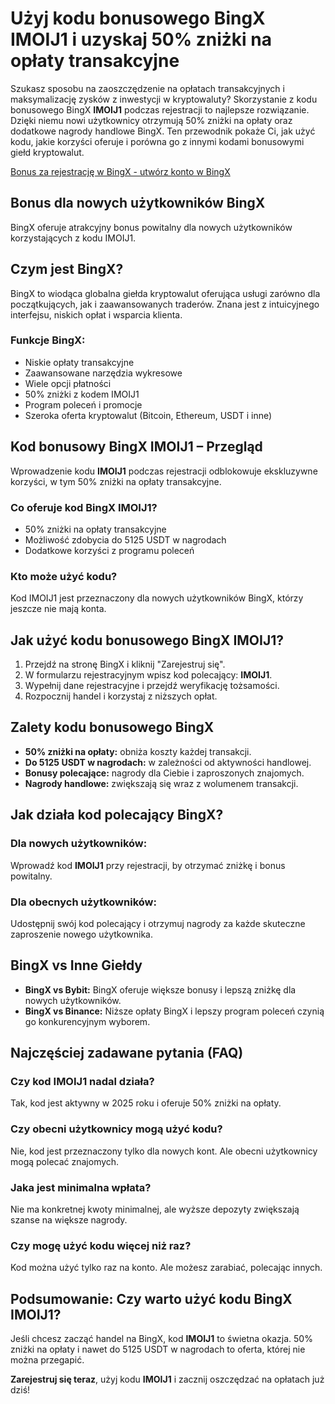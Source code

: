 <h1>Użyj kodu bonusowego BingX IMOIJ1 i uzyskaj 50% zniżki na opłaty transakcyjne</h1>

<p>Szukasz sposobu na zaoszczędzenie na opłatach transakcyjnych i maksymalizację zysków z inwestycji w kryptowaluty? Skorzystanie z kodu bonusowego BingX <strong>IMOIJ1</strong> podczas rejestracji to najlepsze rozwiązanie. Dzięki niemu nowi użytkownicy otrzymują 50% zniżki na opłaty oraz dodatkowe nagrody handlowe BingX. Ten przewodnik pokaże Ci, jak użyć kodu, jakie korzyści oferuje i porówna go z innymi kodami bonusowymi giełd kryptowalut.</p>

<a href="https://bingx.com/invite/IMOIJ1" target="_blank">
  Bonus za rejestrację w BingX - utwórz konto w BingX
</a>

<h2>Bonus dla nowych użytkowników BingX</h2>
<p>BingX oferuje atrakcyjny bonus powitalny dla nowych użytkowników korzystających z kodu IMOIJ1.</p>

<h2>Czym jest BingX?</h2>
<p>BingX to wiodąca globalna giełda kryptowalut oferująca usługi zarówno dla początkujących, jak i zaawansowanych traderów. Znana jest z intuicyjnego interfejsu, niskich opłat i wsparcia klienta.</p>

<h3>Funkcje BingX:</h3>
<ul>
    <li>Niskie opłaty transakcyjne</li>
    <li>Zaawansowane narzędzia wykresowe</li>
    <li>Wiele opcji płatności</li>
    <li>50% zniżki z kodem IMOIJ1</li>
    <li>Program poleceń i promocje</li>
    <li>Szeroka oferta kryptowalut (Bitcoin, Ethereum, USDT i inne)</li>
</ul>

<h2>Kod bonusowy BingX IMOIJ1 – Przegląd</h2>
<p>Wprowadzenie kodu <strong>IMOIJ1</strong> podczas rejestracji odblokowuje ekskluzywne korzyści, w tym 50% zniżki na opłaty transakcyjne.</p>

<h3>Co oferuje kod BingX IMOIJ1?</h3>
<ul>
    <li>50% zniżki na opłaty transakcyjne</li>
    <li>Możliwość zdobycia do 5125 USDT w nagrodach</li>
    <li>Dodatkowe korzyści z programu poleceń</li>
</ul>

<h3>Kto może użyć kodu?</h3>
<p>Kod IMOIJ1 jest przeznaczony dla nowych użytkowników BingX, którzy jeszcze nie mają konta.</p>

<h2>Jak użyć kodu bonusowego BingX IMOIJ1?</h2>
<ol>
    <li>Przejdź na stronę BingX i kliknij "Zarejestruj się".</li>
    <li>W formularzu rejestracyjnym wpisz kod polecający: <strong>IMOIJ1</strong>.</li>
    <li>Wypełnij dane rejestracyjne i przejdź weryfikację tożsamości.</li>
    <li>Rozpocznij handel i korzystaj z niższych opłat.</li>
</ol>

<h2>Zalety kodu bonusowego BingX</h2>
<ul>
    <li><strong>50% zniżki na opłaty:</strong> obniża koszty każdej transakcji.</li>
    <li><strong>Do 5125 USDT w nagrodach:</strong> w zależności od aktywności handlowej.</li>
    <li><strong>Bonusy polecające:</strong> nagrody dla Ciebie i zaproszonych znajomych.</li>
    <li><strong>Nagrody handlowe:</strong> zwiększają się wraz z wolumenem transakcji.</li>
</ul>

<h2>Jak działa kod polecający BingX?</h2>
<h3>Dla nowych użytkowników:</h3>
<p>Wprowadź kod <strong>IMOIJ1</strong> przy rejestracji, by otrzymać zniżkę i bonus powitalny.</p>

<h3>Dla obecnych użytkowników:</h3>
<p>Udostępnij swój kod polecający i otrzymuj nagrody za każde skuteczne zaproszenie nowego użytkownika.</p>

<h2>BingX vs Inne Giełdy</h2>
<ul>
    <li><strong>BingX vs Bybit:</strong> BingX oferuje większe bonusy i lepszą zniżkę dla nowych użytkowników.</li>
    <li><strong>BingX vs Binance:</strong> Niższe opłaty BingX i lepszy program poleceń czynią go konkurencyjnym wyborem.</li>
</ul>

<h2>Najczęściej zadawane pytania (FAQ)</h2>
<h3>Czy kod IMOIJ1 nadal działa?</h3>
<p>Tak, kod jest aktywny w 2025 roku i oferuje 50% zniżki na opłaty.</p>

<h3>Czy obecni użytkownicy mogą użyć kodu?</h3>
<p>Nie, kod jest przeznaczony tylko dla nowych kont. Ale obecni użytkownicy mogą polecać znajomych.</p>

<h3>Jaka jest minimalna wpłata?</h3>
<p>Nie ma konkretnej kwoty minimalnej, ale wyższe depozyty zwiększają szanse na większe nagrody.</p>

<h3>Czy mogę użyć kodu więcej niż raz?</h3>
<p>Kod można użyć tylko raz na konto. Ale możesz zarabiać, polecając innych.</p>

<h2>Podsumowanie: Czy warto użyć kodu BingX IMOIJ1?</h2>
<p>Jeśli chcesz zacząć handel na BingX, kod <strong>IMOIJ1</strong> to świetna okazja. 50% zniżki na opłaty i nawet do 5125 USDT w nagrodach to oferta, której nie można przegapić.</p>

<p><strong>Zarejestruj się teraz</strong>, użyj kodu <strong>IMOIJ1</strong> i zacznij oszczędzać na opłatach już dziś!</p>
</body>
</html>
